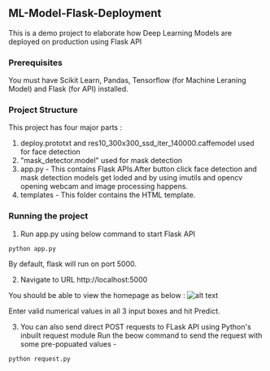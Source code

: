 ## ML-Model-Flask-Deployment
This is a demo project to elaborate how Deep Learning Models are deployed on production using Flask API

### Prerequisites
You must have Scikit Learn, Pandas, Tensorflow (for Machine Leraning Model) and Flask (for API) installed.

### Project Structure
This project has four major parts :
1. deploy.prototxt and res10_300x300_ssd_iter_140000.caffemodel used for face detection
2. "mask_detector.model" used for mask detection
3. app.py - This contains Flask APIs.After button click face detection and mask detection models get loded and by using imutils and opencv opening webcam and image processing happens. 
4. templates - This folder contains the HTML template.

### Running the project

1. Run app.py using below command to start Flask API
```
python app.py
```
By default, flask will run on port 5000.

2. Navigate to URL http://localhost:5000

You should be able to view the homepage as below :
![alt text](http://www.thepythonblog.com/wp-content/uploads/2019/02/Homepage.png)

Enter valid numerical values in all 3 input boxes and hit Predict.



3. You can also send direct POST requests to FLask API using Python's inbuilt request module
Run the beow command to send the request with some pre-popuated values -
```
python request.py
```
